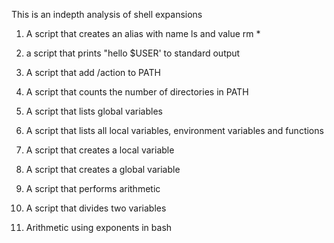 This is an indepth analysis of shell expansions

1. A script that creates an alias with name ls and value rm *

2. a script that prints "hello $USER' to standard output

3. A script that add /action to PATH

4. A script that counts the number of directories in PATH

5. A script that lists global variables

6. A script that lists all local variables, environment variables and functions

7. A script that creates a local variable

8. A script that creates a global variable

9. A script that performs arithmetic

10. A script that divides two variables

11. Arithmetic using exponents in bash 
